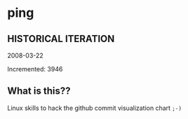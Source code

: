 # ping

## HISTORICAL ITERATION
2008-03-22

Incremented: 3946

## What is this?? 
Linux skills to hack the github commit visualization chart `;-)`
